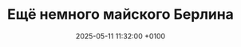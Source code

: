 ---
title: Ещё немного майского Берлина
date: 2025-05-11 11:32:00 +0100
draft: false
telegram: true
tags: [Берлин, Германия, птицы, весна, 2025]
summary_photos_count: 11
---